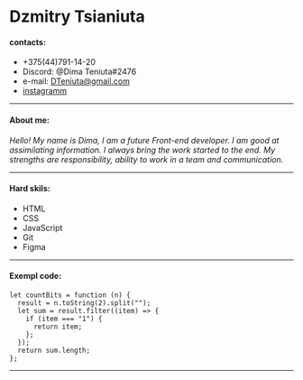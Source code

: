 # Dzmitry Tsianiuta

#### contacts:
* +375(44)791-14-20
* Discord: @Dima Teniuta#2476
* e-mail: DTeniuta@gmail.com
* [instagramm](https://www.instagram.com/dmitriy_teniyta/?hl=ru)

___

#### About me:
_Hello! My name is Dima, I am a future Front-end developer. I am good at assimilating information. I always bring the work started to the end. My strengths are responsibility, ability to work in a team and communication._

___

#### Hard skils:
* HTML
* CSS
* JavaScript
* Git
* Figma

___

#### Exempl code:
```
let countBits = function (n) {
  result = n.toString(2).split("");
  let sum = result.filter((item) => {
    if (item === "1") {
      return item;
    };
  });
  return sum.length;
};
```
___



